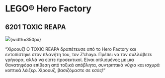 # LEGO® Hero Factory
## 6201 TOXIC REAPA

![](https://www.lego.com/cdn/product-assets/product.img.pri/6201_prod.jpg){width=350px}

“Χίροουζ! Ο TOXIC REAPA δραπέτευσε από το Hero Factory και εντοπίστηκε στον πλανήτη του, τον Z’chaya. Πρέπει να τον συλλάβετε γρήγορα, αλλά να είστε προσεκτικοί. Είναι οπλισμένος με μια θανατηφόρα επίθεση από τοξικά απόβλητα, συντριπτικά νύχια και ισχυρά κοπτικά λέιζερ. Χίροουζ, βασιζόμαστε σε εσάς!”